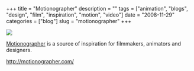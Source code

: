 +++
title = "Motionographer"
description = ""
tags = ["animation", "blogs", "design", "film", "inspiration", "motion", "video"]
date = "2008-11-29"
categories = ["blog"]
slug = "motionographer"
+++



  <div class="notebook-screenshot"><a href="http://motionographer.com/"><img id='bluga-thumbnail-1415' class='bluga-thumbnail large' src='http://media.konigi.com/bluga/
wt4931991aba001_0.jpg'/></a></div><p><a href="http://motionographer.com/">Motionographer</a> is a source of inspiration for filmmakers, animators and designers.</p>
    
  <a href="http://motionographer.com/">http://motionographer.com/</a>

